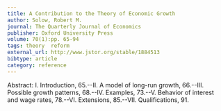 ```yaml
---
title: A Contribution to the Theory of Economic Growth
author: Solow, Robert M.
journal: The Quarterly Journal of Economics
publisher: Oxford University Press
volume: 70(1):pp. 65-94
tags: theory  reform
external_url: http://www.jstor.org/stable/1884513
bibtype: article
category: reference
---
```

Abstract: I. Introduction, 65.--II. A model of long-run growth, 66.--III. Possible growth patterns, 68.--IV. Examples, 73.--V. Behavior of interest and wage rates, 78.--VI. Extensions, 85.--VII. Qualifications, 91.
